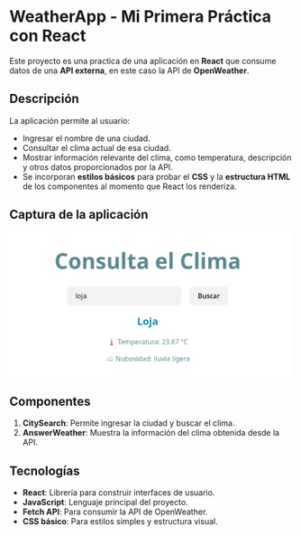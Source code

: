 # WeatherApp - Mi Primera Práctica con React

Este proyecto es una practica de una aplicación en **React** que consume datos de una **API externa**, en este caso la API de **OpenWeather**.

## Descripción

La aplicación permite al usuario:

- Ingresar el nombre de una ciudad.
- Consultar el clima actual de esa ciudad.
- Mostrar información relevante del clima, como temperatura, descripción y otros datos proporcionados por la API.
- Se incorporan **estilos básicos** para probar el **CSS** y la **estructura HTML** de los componentes al momento que React los renderiza.

## Captura de la aplicación

![WeatherApp](./src/assets/consultaelclima.png)  

## Componentes

1. **CitySearch**: Permite ingresar la ciudad y buscar el clima.
2. **AnswerWeather**: Muestra la información del clima obtenida desde la API.

## Tecnologías

- **React**: Librería para construir interfaces de usuario.
- **JavaScript**: Lenguaje principal del proyecto.
- **Fetch API**: Para consumir la API de OpenWeather.
- **CSS básico**: Para estilos simples y estructura visual.
